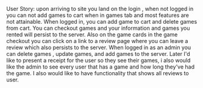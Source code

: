 User Story:
upon arriving to site you land on the login , when not logged in you can not add games to cart when in games tab and most features are not attainable. When logged in, you can add game to cart and delete games from cart. You can checkout games and your information and games you rented will persist to the server. Also on the game cards in the game checkout you can click on a link to a review page where you can leave a review which also persists to the server. When logged in as an admin you can delete games , update games, and add games to the server. 
Later I'd like to present a receipt for the user so they see their games, i also would like the admin to see every user that has a game and how long they've had the game. I also would like to have functionality that shows all reviews to user. 